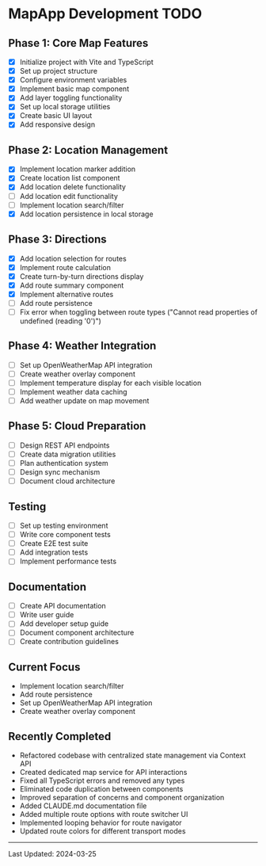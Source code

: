 # MapApp Development TODO

## Phase 1: Core Map Features
- [x] Initialize project with Vite and TypeScript
- [x] Set up project structure
- [x] Configure environment variables
- [x] Implement basic map component
- [x] Add layer toggling functionality
- [x] Set up local storage utilities
- [x] Create basic UI layout
- [x] Add responsive design

## Phase 2: Location Management
- [x] Implement location marker addition
- [x] Create location list component
- [x] Add location delete functionality
- [ ] Add location edit functionality
- [ ] Implement location search/filter
- [x] Add location persistence in local storage

## Phase 3: Directions
- [x] Add location selection for routes
- [x] Implement route calculation
- [x] Create turn-by-turn directions display
- [x] Add route summary component
- [x] Implement alternative routes
- [ ] Add route persistence
- [ ] Fix error when toggling between route types ("Cannot read properties of undefined (reading '0')")

## Phase 4: Weather Integration
- [ ] Set up OpenWeatherMap API integration
- [ ] Create weather overlay component
- [ ] Implement temperature display for each visible location
- [ ] Implement weather data caching
- [ ] Add weather update on map movement

## Phase 5: Cloud Preparation
- [ ] Design REST API endpoints
- [ ] Create data migration utilities
- [ ] Plan authentication system
- [ ] Design sync mechanism
- [ ] Document cloud architecture

## Testing
- [ ] Set up testing environment
- [ ] Write core component tests
- [ ] Create E2E test suite
- [ ] Add integration tests
- [ ] Implement performance tests

## Documentation
- [ ] Create API documentation
- [ ] Write user guide
- [ ] Add developer setup guide
- [ ] Document component architecture
- [ ] Create contribution guidelines

## Current Focus
- Implement location search/filter
- Add route persistence
- Set up OpenWeatherMap API integration
- Create weather overlay component

## Recently Completed
- Refactored codebase with centralized state management via Context API
- Created dedicated map service for API interactions
- Fixed all TypeScript errors and removed any types
- Eliminated code duplication between components
- Improved separation of concerns and component organization
- Added CLAUDE.md documentation file
- Added multiple route options with route switcher UI
- Implemented looping behavior for route navigator
- Updated route colors for different transport modes

---
Last Updated: 2024-03-25 